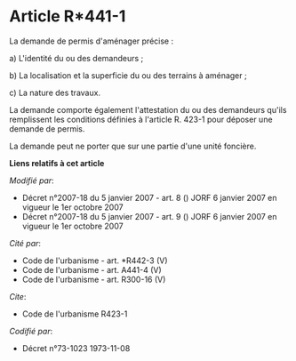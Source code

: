 # Article R*441-1

La demande de permis d'aménager précise :

a) L'identité du ou des demandeurs ;

b) La localisation et la superficie du ou des terrains à aménager ;

c) La nature des travaux.

La demande comporte également l'attestation du ou des demandeurs qu'ils remplissent les conditions définies à l'article R.
423-1 pour déposer une demande de permis.

La demande peut ne porter que sur une partie d'une unité foncière.

**Liens relatifs à cet article**

_Modifié par_:

  - Décret n°2007-18 du 5 janvier 2007 - art. 8 () JORF 6 janvier 2007 en vigueur le 1er octobre 2007
  - Décret n°2007-18 du 5 janvier 2007 - art. 9 () JORF 6 janvier 2007 en vigueur le 1er octobre 2007

_Cité par_:

  - Code de l'urbanisme - art. *R442-3 (V)
  - Code de l'urbanisme - art. A441-4 (V)
  - Code de l'urbanisme - art. R300-16 (V)

_Cite_:

  - Code de l'urbanisme R423-1

_Codifié par_:

  - Décret n°73-1023 1973-11-08
